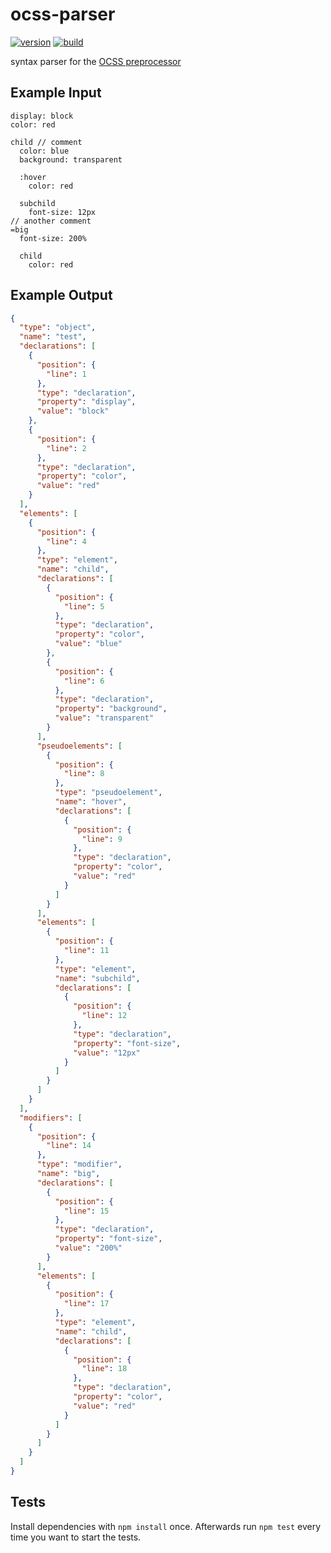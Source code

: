 ocss-parser
===========

[![version][1]][2]
[![build][3]][4]

syntax parser for the [OCSS preprocessor][5]

Example Input
-------------

```
display: block
color: red

child // comment
  color: blue
  background: transparent

  :hover
    color: red

  subchild
    font-size: 12px
// another comment
=big
  font-size: 200%

  child
    color: red
```

Example Output
--------------

```json
{
  "type": "object",
  "name": "test",
  "declarations": [
    {
      "position": {
        "line": 1
      },
      "type": "declaration",
      "property": "display",
      "value": "block"
    },
    {
      "position": {
        "line": 2
      },
      "type": "declaration",
      "property": "color",
      "value": "red"
    }
  ],
  "elements": [
    {
      "position": {
        "line": 4
      },
      "type": "element",
      "name": "child",
      "declarations": [
        {
          "position": {
            "line": 5
          },
          "type": "declaration",
          "property": "color",
          "value": "blue"
        },
        {
          "position": {
            "line": 6
          },
          "type": "declaration",
          "property": "background",
          "value": "transparent"
        }
      ],
      "pseudoelements": [
        {
          "position": {
            "line": 8
          },
          "type": "pseudoelement",
          "name": "hover",
          "declarations": [
            {
              "position": {
                "line": 9
              },
              "type": "declaration",
              "property": "color",
              "value": "red"
            }
          ]
        }
      ],
      "elements": [
        {
          "position": {
            "line": 11
          },
          "type": "element",
          "name": "subchild",
          "declarations": [
            {
              "position": {
                "line": 12
              },
              "type": "declaration",
              "property": "font-size",
              "value": "12px"
            }
          ]
        }
      ]
    }
  ],
  "modifiers": [
    {
      "position": {
        "line": 14
      },
      "type": "modifier",
      "name": "big",
      "declarations": [
        {
          "position": {
            "line": 15
          },
          "type": "declaration",
          "property": "font-size",
          "value": "200%"
        }
      ],
      "elements": [
        {
          "position": {
            "line": 17
          },
          "type": "element",
          "name": "child",
          "declarations": [
            {
              "position": {
                "line": 18
              },
              "type": "declaration",
              "property": "color",
              "value": "red"
            }
          ]
        }
      ]
    }
  ]
}
```

Tests
-----

Install dependencies with `npm install` once. Afterwards run `npm test` every time you want to start the tests.

[1]: http://img.shields.io/npm/v/ocss-parser.svg?style=flat
[2]: https://www.npmjs.org/package/ocss-parser
[3]: http://img.shields.io/travis/maxhoffmann/ocss-parser.svg?style=flat
[4]: https://travis-ci.org/maxhoffmann/ocss-parser
[5]: https://github.com/maxhoffmann/ocss
